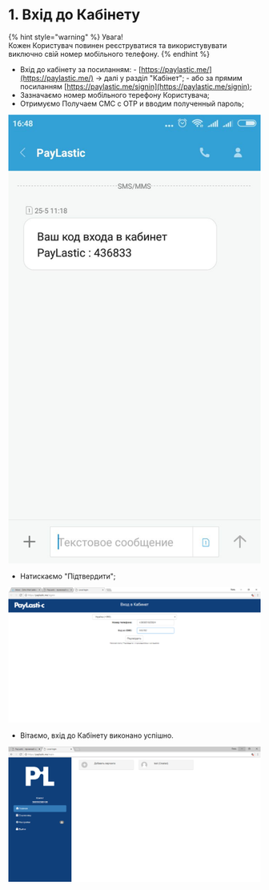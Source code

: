 # 1. Вхід до Кабінету

{% hint style="warning" %}
Увага!   
Кожен Користувач повинен реєструватися та використувувати виключно свій номер мобільного телефону.
{% endhint %}

* Вхід до кабінету за посиланням:  - [https://paylastic.me/](https://paylastic.me/) -&gt; далі у разділ "Кабінет"; - або за прямим посиланням [https://paylastic.me/signin](https://paylastic.me/signin);
* Зазначаємо номер мобільного терефону Користувача;
* Отримуємо Получаем СМС с ОТР и вводим полученный пароль;

![](../.gitbook/assets/image%20%2858%29.png)

* Натискаємо "Підтвердити";

![](../.gitbook/assets/image%20%2838%29.png)

* Вітаємо, вхід до Кабінету виконано успішно.

![](../.gitbook/assets/image%20%2815%29.png)



